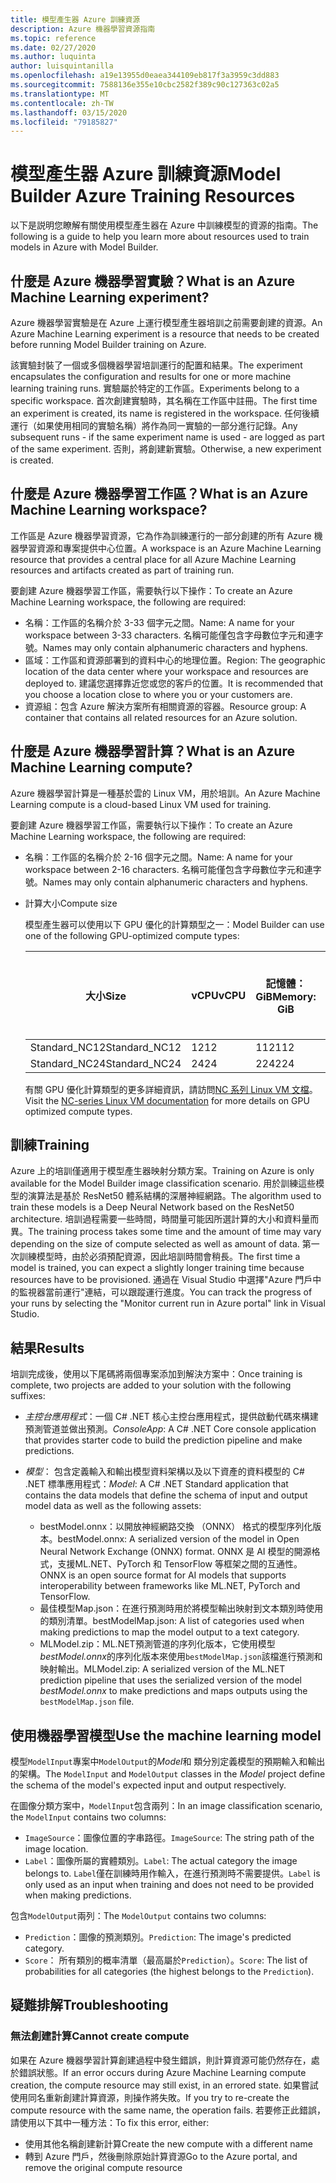 ```yaml
---
title: 模型產生器 Azure 訓練資源
description: Azure 機器學習資源指南
ms.topic: reference
ms.date: 02/27/2020
ms.author: luquinta
author: luisquintanilla
ms.openlocfilehash: a19e13955d0eaea344109eb817f3a3959c3dd883
ms.sourcegitcommit: 7588136e355e10cbc2582f389c90c127363c02a5
ms.translationtype: MT
ms.contentlocale: zh-TW
ms.lasthandoff: 03/15/2020
ms.locfileid: "79185827"
---
```

# <a name="model-builder-azure-training-resources"></a><span data-ttu-id="34e84-103">模型產生器 Azure 訓練資源</span><span class="sxs-lookup"><span data-stu-id="34e84-103">Model Builder Azure Training Resources</span></span>

<span data-ttu-id="34e84-104">以下是説明您瞭解有關使用模型產生器在 Azure 中訓練模型的資源的指南。</span><span class="sxs-lookup"><span data-stu-id="34e84-104">The following is a guide to help you learn more about resources used to train models in Azure with Model Builder.</span></span>

## <a name="what-is-an-azure-machine-learning-experiment"></a><span data-ttu-id="34e84-105">什麼是 Azure 機器學習實驗？</span><span class="sxs-lookup"><span data-stu-id="34e84-105">What is an Azure Machine Learning experiment?</span></span>

<span data-ttu-id="34e84-106">Azure 機器學習實驗是在 Azure 上運行模型產生器培訓之前需要創建的資源。</span><span class="sxs-lookup"><span data-stu-id="34e84-106">An Azure Machine Learning experiment is a resource that needs to be created before running Model Builder training on Azure.</span></span>

<span data-ttu-id="34e84-107">該實驗封裝了一個或多個機器學習培訓運行的配置和結果。</span><span class="sxs-lookup"><span data-stu-id="34e84-107">The experiment encapsulates the configuration and results for one or more machine learning training runs.</span></span> <span data-ttu-id="34e84-108">實驗屬於特定的工作區。</span><span class="sxs-lookup"><span data-stu-id="34e84-108">Experiments belong to a specific workspace.</span></span> <span data-ttu-id="34e84-109">首次創建實驗時，其名稱在工作區中註冊。</span><span class="sxs-lookup"><span data-stu-id="34e84-109">The first time an experiment is created, its name is registered in the workspace.</span></span> <span data-ttu-id="34e84-110">任何後續運行（如果使用相同的實驗名稱）將作為同一實驗的一部分進行記錄。</span><span class="sxs-lookup"><span data-stu-id="34e84-110">Any subsequent runs - if the same experiment name is used - are logged as part of the same experiment.</span></span> <span data-ttu-id="34e84-111">否則，將創建新實驗。</span><span class="sxs-lookup"><span data-stu-id="34e84-111">Otherwise, a new experiment is created.</span></span>

## <a name="what-is-an-azure-machine-learning-workspace"></a><span data-ttu-id="34e84-112">什麼是 Azure 機器學習工作區？</span><span class="sxs-lookup"><span data-stu-id="34e84-112">What is an Azure Machine Learning workspace?</span></span>

<span data-ttu-id="34e84-113">工作區是 Azure 機器學習資源，它為作為訓練運行的一部分創建的所有 Azure 機器學習資源和專案提供中心位置。</span><span class="sxs-lookup"><span data-stu-id="34e84-113">A workspace is an Azure Machine Learning resource that provides a central place for all Azure Machine Learning resources and artifacts created as part of training run.</span></span>

<span data-ttu-id="34e84-114">要創建 Azure 機器學習工作區，需要執行以下操作：</span><span class="sxs-lookup"><span data-stu-id="34e84-114">To create an Azure Machine Learning workspace, the following are required:</span></span>

- <span data-ttu-id="34e84-115">名稱：工作區的名稱介於 3-33 個字元之間。</span><span class="sxs-lookup"><span data-stu-id="34e84-115">Name: A name for your workspace between 3-33 characters.</span></span> <span data-ttu-id="34e84-116">名稱可能僅包含字母數位字元和連字號。</span><span class="sxs-lookup"><span data-stu-id="34e84-116">Names may only contain alphanumeric characters and hyphens.</span></span>
- <span data-ttu-id="34e84-117">區域：工作區和資源部署到的資料中心的地理位置。</span><span class="sxs-lookup"><span data-stu-id="34e84-117">Region: The geographic location of the data center where your workspace and resources are deployed to.</span></span> <span data-ttu-id="34e84-118">建議您選擇靠近您或您的客戶的位置。</span><span class="sxs-lookup"><span data-stu-id="34e84-118">It is recommended that you choose a location close to where you or your customers are.</span></span>
- <span data-ttu-id="34e84-119">資源組：包含 Azure 解決方案所有相關資源的容器。</span><span class="sxs-lookup"><span data-stu-id="34e84-119">Resource group: A container that contains all related resources for an Azure solution.</span></span>

## <a name="what-is-an-azure-machine-learning-compute"></a><span data-ttu-id="34e84-120">什麼是 Azure 機器學習計算？</span><span class="sxs-lookup"><span data-stu-id="34e84-120">What is an Azure Machine Learning compute?</span></span>

<span data-ttu-id="34e84-121">Azure 機器學習計算是一種基於雲的 Linux VM，用於培訓。</span><span class="sxs-lookup"><span data-stu-id="34e84-121">An Azure Machine Learning compute is a cloud-based Linux VM used for training.</span></span>

<span data-ttu-id="34e84-122">要創建 Azure 機器學習工作區，需要執行以下操作：</span><span class="sxs-lookup"><span data-stu-id="34e84-122">To create an Azure Machine Learning workspace, the following are required:</span></span>

- <span data-ttu-id="34e84-123">名稱：工作區的名稱介於 2-16 個字元之間。</span><span class="sxs-lookup"><span data-stu-id="34e84-123">Name: A name for your workspace between 2-16 characters.</span></span> <span data-ttu-id="34e84-124">名稱可能僅包含字母數位字元和連字號。</span><span class="sxs-lookup"><span data-stu-id="34e84-124">Names may only contain alphanumeric characters and hyphens.</span></span>
- <span data-ttu-id="34e84-125">計算大小</span><span class="sxs-lookup"><span data-stu-id="34e84-125">Compute size</span></span>

    <span data-ttu-id="34e84-126">模型產生器可以使用以下 GPU 優化的計算類型之一：</span><span class="sxs-lookup"><span data-stu-id="34e84-126">Model Builder can use one of the following GPU-optimized compute types:</span></span>

    | <span data-ttu-id="34e84-127">大小</span><span class="sxs-lookup"><span data-stu-id="34e84-127">Size</span></span> | <span data-ttu-id="34e84-128">vCPU</span><span class="sxs-lookup"><span data-stu-id="34e84-128">vCPU</span></span> | <span data-ttu-id="34e84-129">記憶體：GiB</span><span class="sxs-lookup"><span data-stu-id="34e84-129">Memory: GiB</span></span> | <span data-ttu-id="34e84-130">暫存儲存體 (SSD) GiB</span><span class="sxs-lookup"><span data-stu-id="34e84-130">Temp storage (SSD) GiB</span></span> | <span data-ttu-id="34e84-131">GPU</span><span class="sxs-lookup"><span data-stu-id="34e84-131">GPU</span></span> | <span data-ttu-id="34e84-132">GPU 記憶體：GiB</span><span class="sxs-lookup"><span data-stu-id="34e84-132">GPU memory: GiB</span></span> | <span data-ttu-id="34e84-133">最大資料磁碟</span><span class="sxs-lookup"><span data-stu-id="34e84-133">Max data disks</span></span> | <span data-ttu-id="34e84-134">最大 NIC</span><span class="sxs-lookup"><span data-stu-id="34e84-134">Max NICs</span></span> |
    |---|---|---|---|---|---|---|---|
    | <span data-ttu-id="34e84-135">Standard_NC12</span><span class="sxs-lookup"><span data-stu-id="34e84-135">Standard_NC12</span></span>   | <span data-ttu-id="34e84-136">12</span><span class="sxs-lookup"><span data-stu-id="34e84-136">12</span></span> | <span data-ttu-id="34e84-137">112</span><span class="sxs-lookup"><span data-stu-id="34e84-137">112</span></span> | <span data-ttu-id="34e84-138">680</span><span class="sxs-lookup"><span data-stu-id="34e84-138">680</span></span>  | <span data-ttu-id="34e84-139">2</span><span class="sxs-lookup"><span data-stu-id="34e84-139">2</span></span> | <span data-ttu-id="34e84-140">24</span><span class="sxs-lookup"><span data-stu-id="34e84-140">24</span></span> | <span data-ttu-id="34e84-141">48</span><span class="sxs-lookup"><span data-stu-id="34e84-141">48</span></span> | <span data-ttu-id="34e84-142">2</span><span class="sxs-lookup"><span data-stu-id="34e84-142">2</span></span> |
    | <span data-ttu-id="34e84-143">Standard_NC24</span><span class="sxs-lookup"><span data-stu-id="34e84-143">Standard_NC24</span></span>   | <span data-ttu-id="34e84-144">24</span><span class="sxs-lookup"><span data-stu-id="34e84-144">24</span></span> | <span data-ttu-id="34e84-145">224</span><span class="sxs-lookup"><span data-stu-id="34e84-145">224</span></span> | <span data-ttu-id="34e84-146">1440</span><span class="sxs-lookup"><span data-stu-id="34e84-146">1440</span></span> | <span data-ttu-id="34e84-147">4</span><span class="sxs-lookup"><span data-stu-id="34e84-147">4</span></span> | <span data-ttu-id="34e84-148">48</span><span class="sxs-lookup"><span data-stu-id="34e84-148">48</span></span> | <span data-ttu-id="34e84-149">64</span><span class="sxs-lookup"><span data-stu-id="34e84-149">64</span></span> | <span data-ttu-id="34e84-150">4</span><span class="sxs-lookup"><span data-stu-id="34e84-150">4</span></span> |

    <span data-ttu-id="34e84-151">有關 GPU 優化計算類型的更多詳細資訊，請訪問[NC 系列 Linux VM 文檔](https://docs.microsoft.com/azure/virtual-machines/nc-series?toc=/azure/virtual-machines/linux/toc.json&bc=/azure/virtual-machines/linux/breadcrumb/toc.json)。</span><span class="sxs-lookup"><span data-stu-id="34e84-151">Visit the [NC-series Linux VM documentation](https://docs.microsoft.com/azure/virtual-machines/nc-series?toc=/azure/virtual-machines/linux/toc.json&bc=/azure/virtual-machines/linux/breadcrumb/toc.json) for more details on GPU optimized compute types.</span></span>

## <a name="training"></a><span data-ttu-id="34e84-152">訓練</span><span class="sxs-lookup"><span data-stu-id="34e84-152">Training</span></span>

<span data-ttu-id="34e84-153">Azure 上的培訓僅適用于模型產生器映射分類方案。</span><span class="sxs-lookup"><span data-stu-id="34e84-153">Training on Azure is only available for the Model Builder image classification scenario.</span></span> <span data-ttu-id="34e84-154">用於訓練這些模型的演算法是基於 ResNet50 體系結構的深層神經網路。</span><span class="sxs-lookup"><span data-stu-id="34e84-154">The algorithm used to train these models is a Deep Neural Network based on the ResNet50 architecture.</span></span> <span data-ttu-id="34e84-155">培訓過程需要一些時間，時間量可能因所選計算的大小和資料量而異。</span><span class="sxs-lookup"><span data-stu-id="34e84-155">The training process takes some time and the amount of time may vary depending on the size of compute selected as well as amount of data.</span></span> <span data-ttu-id="34e84-156">第一次訓練模型時，由於必須預配資源，因此培訓時間會稍長。</span><span class="sxs-lookup"><span data-stu-id="34e84-156">The first time a model is trained, you can expect a slightly longer training time because resources have to be provisioned.</span></span> <span data-ttu-id="34e84-157">通過在 Visual Studio 中選擇"Azure 門戶中的監視器當前運行"連結，可以跟蹤運行進度。</span><span class="sxs-lookup"><span data-stu-id="34e84-157">You can track the progress of your runs by selecting the "Monitor current run in Azure portal" link in Visual Studio.</span></span>

## <a name="results"></a><span data-ttu-id="34e84-158">結果</span><span class="sxs-lookup"><span data-stu-id="34e84-158">Results</span></span>

<span data-ttu-id="34e84-159">培訓完成後，使用以下尾碼將兩個專案添加到解決方案中：</span><span class="sxs-lookup"><span data-stu-id="34e84-159">Once training is complete, two projects are added to your solution with the following suffixes:</span></span>

- <span data-ttu-id="34e84-160">*主控台應用程式*：一個 C# .NET 核心主控台應用程式，提供啟動代碼來構建預測管道並做出預測。</span><span class="sxs-lookup"><span data-stu-id="34e84-160">*ConsoleApp*: A C# .NET Core console application that provides starter code to build the prediction pipeline and make predictions.</span></span>
- <span data-ttu-id="34e84-161">*模型*： 包含定義輸入和輸出模型資料架構以及以下資產的資料模型的 C# .NET 標準應用程式：</span><span class="sxs-lookup"><span data-stu-id="34e84-161">*Model*: A C# .NET Standard application that contains the data models that define the schema of input and output model data as well as the following assets:</span></span>

  - <span data-ttu-id="34e84-162">bestModel.onnx：以開放神經網路交換 （ONNX） 格式的模型序列化版本。</span><span class="sxs-lookup"><span data-stu-id="34e84-162">bestModel.onnx: A serialized version of the model in Open Neural Network Exchange (ONNX) format.</span></span> <span data-ttu-id="34e84-163">ONNX 是 AI 模型的開源格式，支援ML.NET、PyTorch 和 TensorFlow 等框架之間的互通性。</span><span class="sxs-lookup"><span data-stu-id="34e84-163">ONNX is an open source format for AI models that supports interoperability between frameworks like ML.NET, PyTorch and TensorFlow.</span></span>
  - <span data-ttu-id="34e84-164">最佳模型Map.json：在進行預測時用於將模型輸出映射到文本類別時使用的類別清單。</span><span class="sxs-lookup"><span data-stu-id="34e84-164">bestModelMap.json: A list of categories used when making predictions to map the model output to a text category.</span></span>
  - <span data-ttu-id="34e84-165">MLModel.zip：ML.NET預測管道的序列化版本，它使用模型*bestModel.onnx*的序列化版本來使用`bestModelMap.json`該檔進行預測和映射輸出。</span><span class="sxs-lookup"><span data-stu-id="34e84-165">MLModel.zip: A serialized version of the ML.NET prediction pipeline that uses the serialized version of the model *bestModel.onnx* to make predictions and maps outputs using the `bestModelMap.json` file.</span></span>

## <a name="use-the-machine-learning-model"></a><span data-ttu-id="34e84-166">使用機器學習模型</span><span class="sxs-lookup"><span data-stu-id="34e84-166">Use the machine learning model</span></span>

<span data-ttu-id="34e84-167">模型`ModelInput`專案中`ModelOutput`的*Model*和 類分別定義模型的預期輸入和輸出的架構。</span><span class="sxs-lookup"><span data-stu-id="34e84-167">The `ModelInput` and `ModelOutput` classes in the *Model* project define the schema of the model's expected input and output respectively.</span></span>

<span data-ttu-id="34e84-168">在圖像分類方案中，`ModelInput`包含兩列：</span><span class="sxs-lookup"><span data-stu-id="34e84-168">In an image classification scenario, the `ModelInput` contains two columns:</span></span>

- <span data-ttu-id="34e84-169">`ImageSource`：圖像位置的字串路徑。</span><span class="sxs-lookup"><span data-stu-id="34e84-169">`ImageSource`: The string path of the image location.</span></span>
- <span data-ttu-id="34e84-170">`Label`：圖像所屬的實體類別。</span><span class="sxs-lookup"><span data-stu-id="34e84-170">`Label`: The actual category the image belongs to.</span></span> <span data-ttu-id="34e84-171">`Label`僅在訓練時用作輸入，在進行預測時不需要提供。</span><span class="sxs-lookup"><span data-stu-id="34e84-171">`Label` is only used as an input when training and does not need to be provided when making predictions.</span></span>

<span data-ttu-id="34e84-172">包含`ModelOutput`兩列：</span><span class="sxs-lookup"><span data-stu-id="34e84-172">The `ModelOutput` contains two columns:</span></span>

- <span data-ttu-id="34e84-173">`Prediction`：圖像的預測類別。</span><span class="sxs-lookup"><span data-stu-id="34e84-173">`Prediction`: The image's predicted category.</span></span>
- <span data-ttu-id="34e84-174">`Score`： 所有類別的概率清單（最高屬於`Prediction`）。</span><span class="sxs-lookup"><span data-stu-id="34e84-174">`Score`: The list of probabilities for all categories (the highest belongs to the `Prediction`).</span></span>

## <a name="troubleshooting"></a><span data-ttu-id="34e84-175">疑難排解</span><span class="sxs-lookup"><span data-stu-id="34e84-175">Troubleshooting</span></span>

### <a name="cannot-create-compute"></a><span data-ttu-id="34e84-176">無法創建計算</span><span class="sxs-lookup"><span data-stu-id="34e84-176">Cannot create compute</span></span>

<span data-ttu-id="34e84-177">如果在 Azure 機器學習計算創建過程中發生錯誤，則計算資源可能仍然存在，處於錯誤狀態。</span><span class="sxs-lookup"><span data-stu-id="34e84-177">If an error occurs during Azure Machine Learning compute creation, the compute resource may still exist, in an errored state.</span></span> <span data-ttu-id="34e84-178">如果嘗試使用同名重新創建計算資源，則操作將失敗。</span><span class="sxs-lookup"><span data-stu-id="34e84-178">If you try to re-create the compute resource with the same name, the operation fails.</span></span> <span data-ttu-id="34e84-179">若要修正此錯誤，請使用以下其中一種方法：</span><span class="sxs-lookup"><span data-stu-id="34e84-179">To fix this error, either:</span></span>

- <span data-ttu-id="34e84-180">使用其他名稱創建新計算</span><span class="sxs-lookup"><span data-stu-id="34e84-180">Create the new compute with a different name</span></span>
- <span data-ttu-id="34e84-181">轉到 Azure 門戶，然後刪除原始計算資源</span><span class="sxs-lookup"><span data-stu-id="34e84-181">Go to the Azure portal, and remove the original compute resource</span></span>
